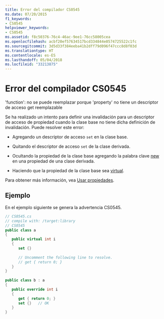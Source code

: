 ```yaml
---
title: Error del compilador CS0545
ms.date: 07/20/2015
f1_keywords:
- CS0545
helpviewer_keywords:
- CS0545
ms.assetid: f8c50376-76c4-46ac-9ee1-76cc58005cea
ms.openlocfilehash: acbf20ef57634517bcd334844e0574725522c1fc
ms.sourcegitcommit: 3d5d33f384eeba41b2dff79d096f47ccc8d8f03d
ms.translationtype: HT
ms.contentlocale: es-ES
ms.lasthandoff: 05/04/2018
ms.locfileid: "33213875"
---
```

# <a name="compiler-error-cs0545"></a>Error del compilador CS0545
'function': no se puede reemplazar porque 'property' no tiene un descriptor de acceso get reemplazable  
  
 Se ha realizado un intento para definir una invalidación para un descriptor de acceso de propiedad cuando la clase base no tiene dicha definición de invalidación. Puede resolver este error:  
  
-   Agregando un descriptor de acceso `set` en la clase base.  
  
-   Quitando el descriptor de acceso `set` de la clase derivada.  
  
-   Ocultando la propiedad de la clase base agregando la palabra clave [new](../../../csharp/language-reference/keywords/new.md) en una propiedad de una clase derivada.  
  
-   Haciendo que la propiedad de la clase base sea [virtual](../../../csharp/language-reference/keywords/virtual.md).  
  
 Para obtener más información, vea [Usar propiedades](../../../csharp/programming-guide/classes-and-structs/using-properties.md).  
  
## <a name="example"></a>Ejemplo  
 En el ejemplo siguiente se genera la advertencia CS0545.  
  
```csharp  
// CS0545.cs  
// compile with: /target:library  
// CS0545  
public class a  
{  
   public virtual int i  
   {  
      set {}  
  
      // Uncomment the following line to resolve.  
      // get { return 0; }  
   }  
}  
  
public class b : a  
{  
   public override int i  
   {  
      get { return 0; }  
      set {}   // OK  
   }  
}  
```
